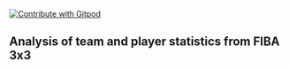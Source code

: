 <a href="https://gitpod.io/https://github.com/fiba3x3/analysis/">
  <img
    src="https://img.shields.io/badge/Contribute%20with-Gitpod-908a85?logo=gitpod"
    alt="Contribute with Gitpod"
  />
</a>

## Analysis of team and player statistics from FIBA 3x3
